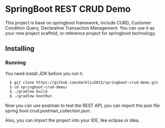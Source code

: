 # SpringBoot REST CRUD Demo
This project is base on springboot framework, include CURD, Customer Condition Query, Declarative Transaction Management.
You can use it as your new project scaffold, or reference project for springboot technology.

## Installing

### Running
You need install JDK before you run it.

```sh
  $ git clone https://github.com/markliu2013/springboot-crud-demo.git
  $ cd springboot-crud-demo/
  $ ./gradlew build
  $ ./gradlew bootRun
```

Now you can use postman to test the REST API, you can import the json file spring boot crud.postman_collection.json.

Also, you can import the project into your IDE, like eclipse or idea.